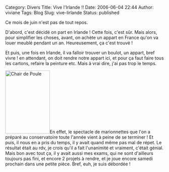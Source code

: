 Category: Divers
Title: Vive l'Irlande !!
Date: 2006-06-04 22:44
Author: viviane
Tags: Blog
Slug: vive-lirlande
Status: published

Ce mois de juin n'est pas de tout repos.

D'abord, c'est décidé on part en Irlande ! Cette fois, c'est sûr. Mais alors, pour simplifier les choses, avant, on achète un appart en France qu'on va louer meublé pendant un an. Heureusement, ça c'est trouvé !

Et puis, une fois en Irlande, il va falloir trouver un boulot, un appart, bref vivre ! en attendant, on doit rendre notre appart ici, et pour ça faut faire tous les cartons, refaire la peinture etc. Mais à vrai dire, j'ai pas trop le temps.

<img class="alignleft size-full wp-image-537" title="Chair de Poule" src="http://www.viviane-voyages.com/wp-content/uploads/2009/12/17.jpg" alt="Chair de Poule" width="141" height="200" />En effet, le spectacle de marionnettes que l'on a préparé au conservatoire toute l'année vient à peine de se terminer ! Et puis, il nous en a pris du temps, il y avait quand même pas mal de répet. Le résultat était au rdv, je crois qu'il a fait l'unanimité et vraiment, c'était génial. Mais bon avec tout ça, il y avait aussi mes exams, qui ne sont d'ailleurs toujours pas fini, et encore 2 projets à rendre, et je joue encore samedi prochain dans une petite pièce. Bref, euh, je suis débordée !